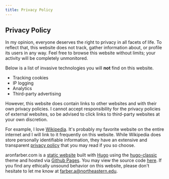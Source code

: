 ```yaml
---
title: Privacy Policy
---
```


## Privacy Policy

In my opinion, everyone deserves the right to privacy in all facets of life. To reflect that, this website does not track, gather information about, or profile its users in any way. Feel free to browse this website without limits; your activity will be completely unmonitored. 

Below is a list of invasive technologies you will **not** find on this website.
- Tracking cookies
- IP logging
- Analytics
- Third-party advertising

However, this website does contain links to other websites and with their own privacy policies. I cannot accept responsibility for the privacy policies of external websites, so be advised to click links to third-party websites at your own discretion. 

For example, I love [Wikipedia](https://www.wikipedia.org/). It's probably my favorite website on the entire internet and I will link to it frequently on this website. While Wikipedia does store personally identifiable information, they have an extensive and transparent [privacy policy](https://meta.wikimedia.org/wiki/Privacy_policy) that you may read if you so choose.

aronfarber.com is a [static website](https://en.wikipedia.org/wiki/Static_web_page) built with [Hugo](https://en.wikipedia.org/wiki/Hugo_(software)) using the [hugo-classic](https://github.com/goodroot/hugo-classic) theme and hosted via [Github Pages](https://en.wikipedia.org/wiki/GitHub#GitHub_Pages). You may view the source code [here](https://github.com/aronfarber/aronfarber.github.io). If you find any ethically unsound behavior on this website, please don't hesitate to let me know at [farber.a@northeastern.edu](mailto:farber.a@northeastern.edu).

